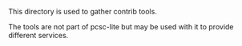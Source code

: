 This directory is used to gather contrib tools.

The tools are not part of pcsc-lite but may be used with it to provide
different services.
